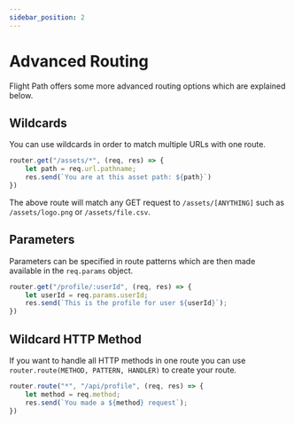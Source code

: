 ```yaml
---
sidebar_position: 2
---
```


# Advanced Routing

Flight Path offers some more advanced routing options which are explained below.

## Wildcards

You can use wildcards in order to match multiple URLs with one route.

```javascript
router.get("/assets/*", (req, res) => {
    let path = req.url.pathname;
    res.send(`You are at this asset path: ${path}`)
})
```

The above route will match any GET request to `/assets/[ANYTHING]` such as `/assets/logo.png` or `/assets/file.csv`.

## Parameters

Parameters can be specified in route patterns which are then made available in the `req.params` object.

```javascript
router.get("/profile/:userId", (req, res) => {
    let userId = req.params.userId;
    res.send(`This is the profile for user ${userId}`);
})
```

## Wildcard HTTP Method

If you want to handle all HTTP methods in one route you can use `router.route(METHOD, PATTERN, HANDLER)` to create your route.

```javascript
router.route("*", "/api/profile", (req, res) => {
    let method = req.method;
    res.send(`You made a ${method} request`);
})
```

